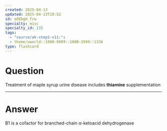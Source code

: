 ```yaml
---
created: 2025-04-13
updated: 2025-04-13T10:52
id: x0XbgH_frw
specialty: misc
specialty_id: 115
tags:
  - "source/ak-step1-v11:": 
  - theme/uworld::1000-9999::1000-1999::1336
type: flashcard
---
```


# Question
Treatment of maple syrup urine disease includes **thiamine** supplementation

---

# Answer
B1 is a cofactor for branched-chain α-ketoacid dehydrogenase